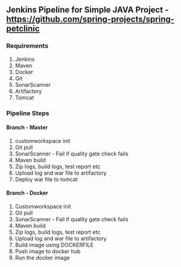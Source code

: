 ## Jenkins Pipeline for Simple JAVA Project - https://github.com/spring-projects/spring-petclinic

### Requirements
1. Jenkins
2. Maven
3. Docker 
4. Git
5. SonarScanner
6. Artifactory
7. Tomcat

### Pipeline Steps
#### Branch - Master
1. customworkspace init
2. Git pull
3. SonarScanner - Fail if quality gate check fails 
4. Maven build
5. Zip logs, build logs, test report etc 
6. Upload log and war file to artifactory
7. Deploy war file to tomcat

#### Branch - Docker
1. Customworkspace init
2. Git pull
3. SonarScanner - Fail if quality gate check fails 
4. Maven build
5. Zip logs, build logs, test report etc 
6. Upload log and war file to artifactory
7. Build image using DOCKERFILE
8. Push image to docker hub
9. Run the docker image
